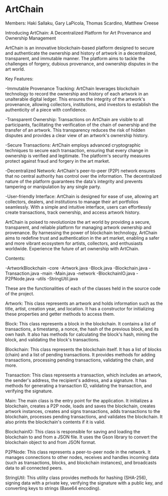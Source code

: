 # ArtChain

Members: Haki Sallaku, Gary LaPicola, Thomas Scardino, Matthew Creese

Introducing ArtChain: A Decentralized Platform for Art Provenance and Ownership Management

ArtChain is an innovative blockchain-based platform designed to secure and authenticate the ownership and history of artwork in a decentralized, transparent, and immutable manner. The platform aims to tackle the challenges of forgery, dubious provenance, and ownership disputes in the art world.

Key Features:

-Immutable Provenance Tracking: ArtChain leverages blockchain technology to record the ownership and history of each artwork in an unalterable digital ledger. This ensures the integrity of the artwork's provenance, allowing collectors, institutions, and investors to establish the authenticity of a piece with confidence.

-Transparent Ownership: Transactions on ArtChain are visible to all participants, facilitating the verification of the chain of ownership and the transfer of an artwork. This transparency reduces the risk of hidden disputes and provides a clear view of an artwork's ownership history.

-Secure Transactions: ArtChain employs advanced cryptographic techniques to secure each transaction, ensuring that every change in ownership is verified and legitimate. The platform's security measures protect against fraud and forgery in the art market.

-Decentralized Network: ArtChain's peer-to-peer (P2P) network ensures that no central authority has control over the information. The decentralized nature of the platform guarantees the data's integrity and prevents tampering or manipulation by any single party.

-User-friendly Interface: ArtChain is designed for ease of use, allowing art collectors, dealers, and institutions to manage their art portfolios seamlessly. With a simple and intuitive interface, users can effortlessly create transactions, track ownership, and access artwork history.

ArtChain is poised to revolutionize the art world by providing a secure, transparent, and reliable platform for managing artwork ownership and provenance. By harnessing the power of blockchain technology, ArtChain aims to redefine trust and authentication in the art market, enabling a safer and more vibrant ecosystem for artists, collectors, and enthusiasts worldwide. Experience the future of art ownership with ArtChain.

Contents:

-ArtworkBlockchain
       -core
             -Artwork.java
             -Block.java
             -Blockchain.java
             -Transaction.java
       -main
             -Main.java
       -network
             -BlockchainIO.java
             -P2PNode.java
       -utils 
             -StringUtil.java

These are the functionalities of each of the classes held in the source code of the project.

Artwork: This class represents an artwork and holds information such as the title, artist, creation year, and location. It has a constructor for initializing these properties and getter methods to access them.

Block: This class represents a block in the blockchain. It contains a list of transactions, a timestamp, a nonce, the hash of the previous block, and its own hash. It also has methods for calculating the block's hash, mining the block, and validating the block's transactions.

Blockchain: This class represents the blockchain itself. It has a list of blocks (chain) and a list of pending transactions. It provides methods for adding transactions, processing pending transactions, validating the chain, and more.

Transaction: This class represents a transaction, which includes an artwork, the sender's address, the recipient's address, and a signature. It has methods for generating a transaction ID, validating the transaction, and verifying the signature.

Main: The main class is the entry point for the application. It initializes a blockchain, creates a P2P node, loads and saves the blockchain, creates artwork instances, creates and signs transactions, adds transactions to the blockchain, processes pending transactions, and validates the blockchain. It also prints the blockchain's contents if it is valid.

BlockchainIO: This class is responsible for saving and loading the blockchain to and from a JSON file. It uses the Gson library to convert the blockchain object to and from JSON format.

P2PNode: This class represents a peer-to-peer node in the network. It manages connections to other nodes, receives and handles incoming data (such as transactions, blocks, and blockchain instances), and broadcasts data to all connected peers.

StringUtil: This utility class provides methods for hashing (SHA-256), signing data with a private key, verifying the signature with a public key, and converting keys to strings (Base64 encoding).

